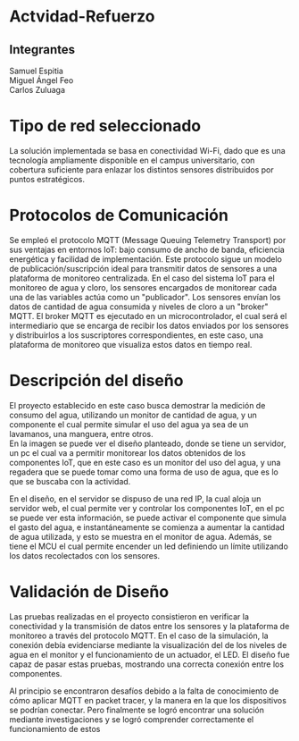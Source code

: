# Actvidad-Refuerzo

## Integrantes
Samuel Espitia  
Miguel Ángel Feo  
Carlos Zuluaga

# Tipo de red seleccionado 

La solución implementada se basa en conectividad Wi-Fi, dado que es una tecnología ampliamente disponible en el campus universitario, con cobertura suficiente para enlazar los distintos sensores distribuidos por puntos estratégicos. 

# Protocolos de Comunicación 

Se empleó el protocolo MQTT (Message Queuing Telemetry Transport) por sus ventajas en entornos IoT: bajo consumo de ancho de banda, eficiencia energética y facilidad de implementación. Este protocolo sigue un modelo de publicación/suscripción ideal para transmitir datos de sensores a una plataforma de monitoreo centralizada. 
En el caso del sistema IoT para el monitoreo de agua y cloro, los sensores encargados de monitorear cada una de las variables actúa como un "publicador". Los sensores envían los datos de cantidad de agua consumida y niveles de cloro a un "broker" MQTT. 
El broker MQTT es ejecutado en un microcontrolador, el cual será el intermediario que se encarga de recibir los datos enviados por los sensores y distribuirlos a los suscriptores correspondientes, en este caso, una plataforma de monitoreo que visualiza estos datos en tiempo real. 

# Descripción del diseño  

El proyecto establecido en este caso busca demostrar la medición de consumo del agua, utilizando un monitor de cantidad de agua, y un componente el cual permite simular el uso del agua ya sea de un lavamanos, una manguera, entre otros.  
En la imagen se puede ver el diseño planteado, donde se tiene un servidor, un pc el cual va a permitir monitorear los datos obtenidos de los componentes IoT, que en este caso es un monitor del uso del agua, y una regadera que se puede tomar como una forma de uso de agua, que es lo que se buscaba con la actividad.  

En el diseño, en el servidor se dispuso de una red IP, la cual aloja un servidor web, el cual permite ver y controlar los componentes IoT, en el pc se puede ver esta información, se puede activar el componente que simula el gasto del agua, e instantáneamente se comienza a aumentar la cantidad de agua utilizada, y esto se muestra en el monitor de agua. Además, se tiene el MCU el cual permite encender un led definiendo un límite utilizando los datos recolectados con los sensores.  
 
# Validación de Diseño 

Las pruebas realizadas en el proyecto consistieron en verificar la conectividad y la transmisión de datos entre los sensores y la plataforma de monitoreo a través del protocolo MQTT. En el caso de la simulación, la conexión debía evidenciarse mediante la visualización del de los niveles de agua en el monitor y el funcionamiento de un actuador, el LED. El diseño fue capaz de pasar estas pruebas, mostrando una correcta conexión entre los componentes.  

Al principio se encontraron desafíos debido a la falta de conocimiento de cómo aplicar MQTT en packet tracer, y la manera en la que los dispositivos se podrían conectar. Pero finalmente se logró encontrar una solución mediante investigaciones y se logró comprender correctamente el funcionamiento de estos
